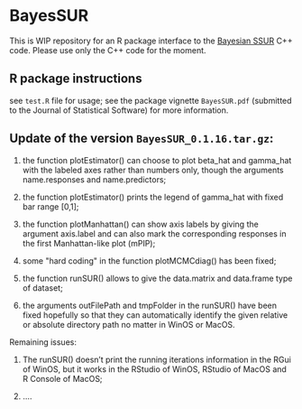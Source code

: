 # BayesSUR

This is WIP repository for an R package interface to the [Bayesian SSUR](github.com/mbant/Bayesian_SSUR) C++ code.
Please use only the C++ code for the moment.

## R package instructions
see `test.R` file for usage; see the package vignette `BayesSUR.pdf` (submitted to the Journal of Statistical Software) for more information.

## Update of the version `BayesSUR_0.1.16.tar.gz`:

1) the function plotEstimator() can choose to plot beta_hat and gamma_hat with the labeled axes rather than numbers only, though the arguments name.responses and name.predictors;

2) the function plotEstimator() prints the legend of gamma_hat with fixed bar range [0,1];

3) the function plotManhattan() can show axis labels by giving the argument axis.label and can also mark the corresponding responses in the first Manhattan-like plot (mPIP);

4) some "hard coding" in the function plotMCMCdiag() has been fixed;

5) the function runSUR() allows to give the data.matrix and data.frame type of dataset;

6) the arguments outFilePath and tmpFolder in the runSUR() have been fixed hopefully so that they can automatically identify the given relative or absolute directory path no matter in WinOS or MacOS.


Remaining issues:

1) The runSUR() doesn’t print the running iterations information in the RGui of WinOS, but it works in the RStudio of WinOS, RStudio of MacOS and R Console of MacOS;

2) ….
